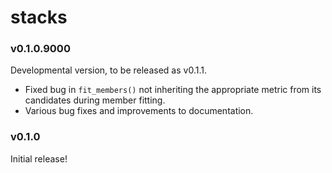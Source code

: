 # stacks

### v0.1.0.9000

Developmental version, to be released as v0.1.1.

* Fixed bug in `fit_members()` not inheriting the appropriate metric from its
  candidates during member fitting.
* Various bug fixes and improvements to documentation.

### v0.1.0

Initial release!
